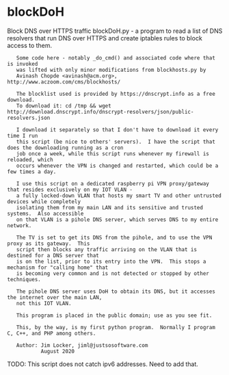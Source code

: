 # blockDoH
Block DNS over HTTPS traffic
       blockDoH.py - a program to read a list of DNS resolvers that run DNS over HTTPS
       and create iptables rules to block access to them.

       Some code here - notably _do_cmd() and associated code where that is invoked
       was lifted with only minor modifications from blockhosts.py by 
       Avinash Chopde <avinash@acm.org>, http://www.aczoom.com/cms/blockhosts/

       The blocklist used is provided by https://dnscrypt.info as a free download.
       To download it: cd /tmp && wget http://download.dnscrypt.info/dnscrypt-resolvers/json/public-resolvers.json
       
       I download it separately so that I don't have to download it every time I run
       this script (be nice to others' servers).  I have the script that does the downloading running as a cron
       job once a week, while this script runs whenever my firewall is reloaded, which
       occurs whenever the VPN is changed and restarted, which could be a few times a day.

       I use this script on a dedicated raspberry pi VPN proxy/gateway that resides exclusively on my IOT VLAN -
       a fully locked-down VLAN that hosts my smart TV and other untrusted devices while completely
       isolating them from my main LAN and its sensitive and trusted systems.  Also accessible
       on that VLAN is a pihole DNS server, which serves DNS to my entire network.
       
       The TV is set to get its DNS from the pihole, and to use the VPN proxy as its gateway.  This
       script then blocks any traffic arriving on the VLAN that is destined for a DNS server that
       is on the list, prior to its entry into the VPN.  This stops a mechanism for "calling home" that
       is becoming very common and is not detected or stopped by other techniques.

       The pihole DNS server uses DoH to obtain its DNS, but it accesses the internet over the main LAN,
       not this IOT VLAN.

       This program is placed in the public domain; use as you see fit.

       This, by the way, is my first python program.  Normally I program C, C++, and PHP among others.

       Author: Jim Locker, jiml@justsosoftware.com
               August 2020


TODO:  This script does not catch ipv6 addresses.  Need to add that.
